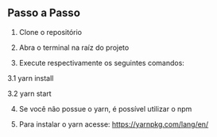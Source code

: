 ## Passo a Passo

1. Clone o repositório

2. Abra o terminal na raíz do projeto

3. Execute respectivamente os seguintes comandos:

3.1 yarn install

3.2 yarn start

4. Se você não possue o yarn, é possível utilizar o npm

5. Para instalar o yarn acesse: https://yarnpkg.com/lang/en/

